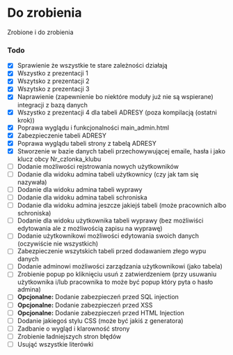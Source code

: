 # Do zrobienia

Zrobione i do zrobienia

### Todo

- [x] Sprawienie że wszystkie te stare zależności działają
- [x] Wszystko z prezentacji 1
- [x] Wszytsko z prezentacji 2
- [x] Wszytsko z prezentacji 3
- [x] Naprawienie (zapewnienie bo niektóre moduły już nie są wspierane) integracji z bazą danych
- [x] Wszystko z prezentacji 4 dla tabeli ADRESY (poza kompilacją (ostatni krok))
- [x] Poprawa wyglądu i funkcjonalności main_admin.html
- [x] Zabezpieczenie tabeli ADRESY
- [x] Poprawa wyglądu tabeli strony z tabelą ADRESY
- [x] Stworzenie w bazie danych tabeli przechowywującej emaile, hasła i jako klucz obcy Nr_czlonka_klubu
- [ ] Dodanie możliwości rejstrowania nowych użytkowników
- [ ] Dodanie dla widoku admina tabeli użytkownicy (czy jak tam się nazywała)
- [ ] Dodanie dla widoku admina tabeli wyprawy
- [ ] Dodanie dla widoku admina tabeli schroniska
- [ ] Dodanie dla widoku admina jeszcze jakiejś tabeli (może pracownich albo schroniska)
- [ ] Dodanie dla widoku użytkownika tabeli wyprawy (bez możliwiści edytowania ale z możliwością zapisu na wyprawę)
- [ ] Dodanie użytkownikowi możliwości edytowania swoich danych (oczywiście nie wszystkich)
- [ ] Zabezpieczenie wszytskich tabeli przed dodawaniem złego wypu danych
- [ ] Dodanie adminowi możliwości zarządzania użytkownikowi (jako tabela)
- [ ] Zrobienie popup po kliknięciu usuń z zatwierdzeniem (przy usuwaniu użytkownika i/lub pracownika to może być popup który pyta o hasło admina)
- [ ] **Opcjonalne:** Dodanie zabezpieczeń przed SQL injection
- [ ] **Opcjonalne:** Dodanie zabezpieczeń przed XSS
- [ ] **Opcjonalne:** Dodanie zabezpieczeń przed HTML Injection 
- [ ] Dodanie jakiegoś stylu CSS (może być jakiś z generatora)
- [ ] Zadbanie o wygląd i klarowność strony
- [ ] Zrobienie ładniejszych stron błędów
- [ ] Usująć wszystkie literówki